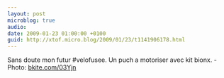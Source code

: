 ```yaml
---
layout: post
microblog: true
audio: 
date: 2009-01-23 01:00:00 +0100
guid: http://xtof.micro.blog/2009/01/23/t1141906178.html
---
```

Sans doute mon futur #velofusee. Un puch a motoriser avec kit bionx. - Photo: [bkite.com/03Yjn](http://bkite.com/03Yjn)
